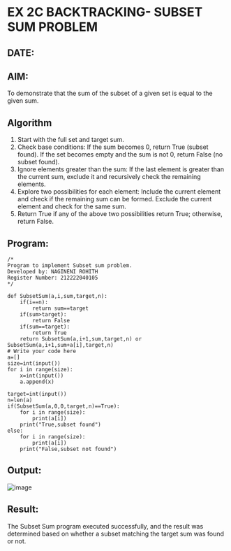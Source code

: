 # EX 2C BACKTRACKING- SUBSET SUM PROBLEM
## DATE:
## AIM:
To demonstrate that the sum of the subset of a given set is equal to the given sum.


## Algorithm
1. Start with the full set and target sum.
2. Check base conditions: If the sum becomes 0, return True (subset found). If the set becomes empty and the sum is not 0, return False (no subset found).
3. Ignore elements greater than the sum: If the last element is greater than the current sum, exclude it and recursively check the remaining elements.
4. Explore two possibilities for each element: Include the current element and check if the remaining sum can be formed. Exclude the current element and check for the same sum.
5. Return True if any of the above two possibilities return True; otherwise, return False.  

## Program:
```
/*
Program to implement Subset sum problem.
Developed by: NAGINENI ROHITH
Register Number: 212222040105
*/
```
```
def SubsetSum(a,i,sum,target,n):
    if(i==n):
        return sum==target 
    if(sum>target):
        return False
    if(sum==target):
        return True
    return SubsetSum(a,i+1,sum,target,n) or SubsetSum(a,i+1,sum+a[i],target,n)
# Write your code here
a=[]
size=int(input())
for i in range(size):
    x=int(input())
    a.append(x)

target=int(input())
n=len(a)
if(SubsetSum(a,0,0,target,n)==True):
    for i in range(size):
        print(a[i])
    print("True,subset found")
else:
    for i in range(size):
        print(a[i])
    print("False,subset not found")
```
## Output:
![image](https://github.com/user-attachments/assets/ac9fa034-41f9-456b-89d2-ca9d5a60eefe)

## Result:
The Subset Sum program executed successfully, and the result was determined based on whether a subset matching the target sum was found or not.
